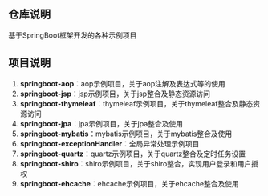 ## 仓库说明
基于SpringBoot框架开发的各种示例项目

## 项目说明
1. **springboot-aop**：aop示例项目，关于aop注解及表达式等的使用
2. **springboot-jsp**：jsp示例项目，关于jsp整合及静态资源访问
3. **springboot-thymeleaf**：thymeleaf示例项目，关于thymeleaf整合及静态资源访问
4. **springboot-jpa**：jpa示例项目，关于jpa整合及使用
5. **springboot-mybatis**：mybatis示例项目，关于mybatis整合及使用
6. **springboot-exceptionHandler**：全局异常处理示例项目
7. **springboot-quartz**：quartz示例项目，关于quartz整合及定时任务设置
8. **springboot-shiro**：shiro示例项目，关于shiro整合，实现用户登录和用户授权
9. **springboot-ehcache**：ehcache示例项目，关于ehcache整合及使用
